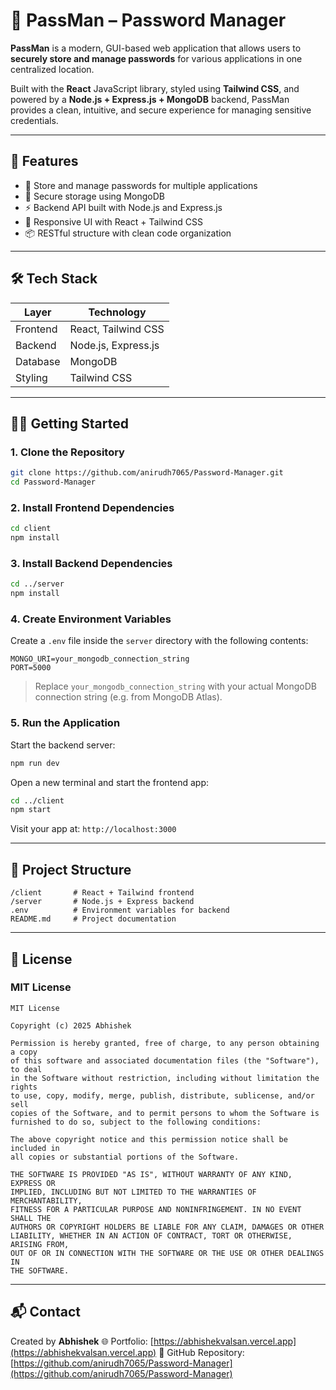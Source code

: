 # 🔐 PassMan – Password Manager

**PassMan** is a modern, GUI-based web application that allows users to **securely store and manage passwords** for various applications in one centralized location.

Built with the **React** JavaScript library, styled using **Tailwind CSS**, and powered by a **Node.js + Express.js + MongoDB** backend, PassMan provides a clean, intuitive, and secure experience for managing sensitive credentials.

---

## 🚀 Features

- 🧠 Store and manage passwords for multiple applications  
- 🔐 Secure storage using MongoDB  
- ⚡ Backend API built with Node.js and Express.js  
- 🎨 Responsive UI with React + Tailwind CSS  
- 📦 RESTful structure with clean code organization  

---

## 🛠️ Tech Stack

| Layer       | Technology                |
|-------------|----------------------------|
| Frontend    | React, Tailwind CSS        |
| Backend     | Node.js, Express.js        |
| Database    | MongoDB                    |
| Styling     | Tailwind CSS               |

---

## 🧑‍💻 Getting Started

### 1. Clone the Repository

```bash
git clone https://github.com/anirudh7065/Password-Manager.git
cd Password-Manager
````

### 2. Install Frontend Dependencies

```bash
cd client
npm install
```

### 3. Install Backend Dependencies

```bash
cd ../server
npm install
```

### 4. Create Environment Variables

Create a `.env` file inside the `server` directory with the following contents:

```env
MONGO_URI=your_mongodb_connection_string
PORT=5000
```

> Replace `your_mongodb_connection_string` with your actual MongoDB connection string (e.g. from MongoDB Atlas).

### 5. Run the Application

Start the backend server:

```bash
npm run dev
```

Open a new terminal and start the frontend app:

```bash
cd ../client
npm start
```

Visit your app at: `http://localhost:3000`

---

## 📁 Project Structure

```
/client       # React + Tailwind frontend
/server       # Node.js + Express backend
.env          # Environment variables for backend
README.md     # Project documentation
```

---

## 📄 License

### MIT License

```
MIT License

Copyright (c) 2025 Abhishek

Permission is hereby granted, free of charge, to any person obtaining a copy
of this software and associated documentation files (the "Software"), to deal
in the Software without restriction, including without limitation the rights
to use, copy, modify, merge, publish, distribute, sublicense, and/or sell
copies of the Software, and to permit persons to whom the Software is
furnished to do so, subject to the following conditions:

The above copyright notice and this permission notice shall be included in
all copies or substantial portions of the Software.

THE SOFTWARE IS PROVIDED "AS IS", WITHOUT WARRANTY OF ANY KIND, EXPRESS OR
IMPLIED, INCLUDING BUT NOT LIMITED TO THE WARRANTIES OF MERCHANTABILITY,
FITNESS FOR A PARTICULAR PURPOSE AND NONINFRINGEMENT. IN NO EVENT SHALL THE
AUTHORS OR COPYRIGHT HOLDERS BE LIABLE FOR ANY CLAIM, DAMAGES OR OTHER
LIABILITY, WHETHER IN AN ACTION OF CONTRACT, TORT OR OTHERWISE, ARISING FROM,
OUT OF OR IN CONNECTION WITH THE SOFTWARE OR THE USE OR OTHER DEALINGS IN
THE SOFTWARE.
```

---

## 📬 Contact

Created by **Abhishek**
🌐 Portfolio: [https://abhishekvalsan.vercel.app](https://abhishekvalsan.vercel.app)
🔗 GitHub Repository: [https://github.com/anirudh7065/Password-Manager](https://github.com/anirudh7065/Password-Manager)

